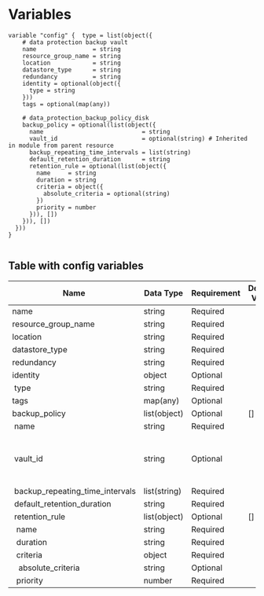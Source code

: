 # Variables

```
variable "config" {  type = list(object({
    # data protection backup vault
    name                = string
    resource_group_name = string
    location            = string
    datastore_type      = string
    redundancy          = string
    identity = optional(object({
      type = string
    }))
    tags = optional(map(any))

    # data_protection_backup_policy_disk
    backup_policy = optional(list(object({
      name                            = string
      vault_id                        = optional(string) # Inherited in module from parent resource
      backup_repeating_time_intervals = list(string)
      default_retention_duration      = string
      retention_rule = optional(list(object({
        name     = string
        duration = string
        criteria = object({
          absolute_criteria = optional(string)
        })
        priority = number
      })), [])
    })), [])
  }))
}


```


## Table with config variables

| Name | Data Type | Requirement | Default Value | Comment |
| ------- | --------- | ----------- | ------------- | ------- |
|name | string | Required |  |  |
|resource_group_name | string | Required |  |  |
|location | string | Required |  |  |
|datastore_type | string | Required |  |  |
|redundancy | string | Required |  |  |
|identity | object | Optional |  |  |
|&nbsp;type | string | Required |  |  |
|tags | map(any) | Optional |  |  |
|backup_policy | list(object) | Optional | [] |  |
|&nbsp;name | string | Required |  |  |
|&nbsp;vault_id | string | Optional |  |  Inherited in module from parent resource |
|&nbsp;backup_repeating_time_intervals | list(string) | Required |  |  |
|&nbsp;default_retention_duration | string | Required |  |  |
|&nbsp;retention_rule | list(object) | Optional | [] |  |
|&nbsp;&nbsp;name | string | Required |  |  |
|&nbsp;&nbsp;duration | string | Required |  |  |
|&nbsp;&nbsp;criteria | object | Required |  |  |
|&nbsp;&nbsp;&nbsp;absolute_criteria | string | Optional |  |  |
|&nbsp;&nbsp;priority | number | Required |  |  |


